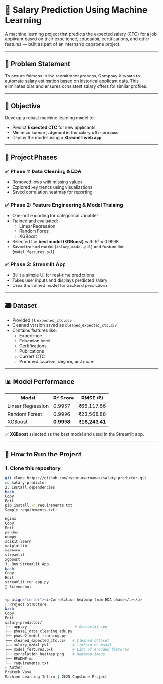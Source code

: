 # 💼 Salary Prediction Using Machine Learning

A machine learning project that predicts the expected salary (CTC) for a job applicant based on their experience, education, certifications, and other features — built as part of an internship capstone project.

---

## 📌 Problem Statement

To ensure fairness in the recruitment process, Company X wants to automate salary estimation based on historical applicant data. This eliminates bias and ensures consistent salary offers for similar profiles.

---

## 🎯 Objective

Develop a robust machine learning model to:
- Predict **Expected CTC** for new applicants
- Minimize human judgment in the salary offer process
- Deploy the model using a **Streamlit web app**

---

## 🧠 Project Phases

### ✅ Phase 1: Data Cleaning & EDA
- Removed rows with missing values
- Explored key trends using visualizations
- Saved correlation heatmap for reporting

### ✅ Phase 2: Feature Engineering & Model Training
- One-hot encoding for categorical variables
- Trained and evaluated:
  - Linear Regression
  - Random Forest
  - XGBoost
- Selected the **best model (XGBoost)** with R² ≈ 0.9998
- Saved trained model (`salary_model.pkl`) and feature list (`model_features.pkl`)

### ✅ Phase 3: Streamlit App
- Built a simple UI for real-time predictions
- Takes user inputs and displays predicted salary
- Uses the trained model for backend predictions

---

## 🗃️ Dataset

- Provided as `expected_ctc.csv`
- Cleaned version saved as `cleaned_expected_ctc.csv`
- Contains features like:
  - Experience
  - Education level
  - Certifications
  - Publications
  - Current CTC
  - Preferred location, degree, and more

---

## 📊 Model Performance

| Model             | R² Score | RMSE (₹)     |
|-------------------|----------|--------------|
| Linear Regression | 0.9967   | ₹66,117.66   |
| Random Forest     | 0.9996   | ₹23,568.88   |
| XGBoost           | **0.9998** | **₹16,243.41** |

✅ **XGBoost** selected as the best model and used in the Streamlit app.

---

## 🚀 How to Run the Project

### 1. Clone this repository
```bash
git clone https://github.com/<your-username>/salary-predictor.git
cd salary-predictor
2. Install dependencies
bash
Copy
Edit
pip install -r requirements.txt
Sample requirements.txt:

nginx
Copy
Edit
pandas
numpy
scikit-learn
matplotlib
seaborn
streamlit
xgboost
3. Run Streamlit App
bash
Copy
Edit
streamlit run app.py
📸 Screenshot


<p align="center"><i>Correlation heatmap from EDA phase</i></p>
📁 Project Structure
bash
Copy
Edit
salary-predictor/
├── app.py                      # Streamlit app
├── phase1_data_cleaning_eda.py
├── phase2_model_training.py
├── cleaned_expected_ctc.csv   # Cleaned dataset
├── salary_model.pkl           # Trained ML model
├── model_features.pkl         # List of encoded features
├── correlation_heatmap.png    # Heatmap image
├── README.md
└── requirements.txt
✍️ Author
Prateek Vasa
Machine Learning Intern | 2025 Capstone Project